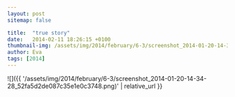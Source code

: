 ```yaml
---
layout: post
sitemap: false

title:  "true story"
date:   2014-02-11 18:26:15 +0100
thumbnail-img: /assets/img/2014/february/6-3/screenshot_2014-01-20-14-34-28_52fa5d2de087c35e1e0c3748.png
author: Eva
tags: [2014]
---
```




![]({{ '/assets/img/2014/february/6-3/screenshot_2014-01-20-14-34-28_52fa5d2de087c35e1e0c3748.png)'  | relative_url }}

